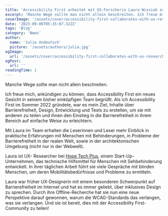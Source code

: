 ```yaml
---
title: 'Accessibility First arbeitet mit UX-Forscherin Laura Wissiak zusammen'
excerpt: 'Manche Wege sollte man nicht allein beschreiten. Ich freue mich, ankündigen zu können, dass Accessibility First ein neues Gesicht in seinem bisher einköpfigen Team begrüßt. Als ich Accessibility First im Sommer 2022 gründete, war es mein Ziel, Inhalte über Barrierefreiheit und Design zu erstellen, ...'
coverImage: '/assets/cover/accessibility-first-collaborates-with-ux-researcher-laura-wissiak/cover.png'
date: '2023-09-06T05:35:07.322Z'
tags: 'Blog'
category: 'News'
author:
  name: 'Julia Undeutsch'
  picture: '/assets/authors/julia.jpg'
ogImage:
  url: '/assets/cover/accessibility-first-collaborates-with-ux-researcher-laura-wissiak/cover.png'
ogPost:
  url: ''
readingTime: 1
---
```


Manche Wege sollte man nicht allein beschreiten.

Ich freue mich, ankündigen zu können, dass Accessibility First ein neues Gesicht in seinem bisher einköpfigen Team begrüßt. Als ich Accessibility First im Sommer 2022 gründete, war es mein Ziel, Inhalte über Barrierefreiheit, Design, Entwicklung und Tests zu erstellen, um sie mit anderen zu teilen und ihnen den Einstieg in die Barrierefreiheit in ihrem Bereich auf einfache Weise zu erleichtern.

Mit Laura im Team erhalten die Leserinnen und Leser mehr Einblick in praktische Erfahrungen mit Menschen mit Behinderungen, in Probleme der Barrierefreiheit in der realen Welt, sowie in der architektonischen Umgebung (nicht nur in der Webwelt).

Laura ist UX- Researcher bei [Hope Tech Plus](https://www.hopetech.vision/), einem Start-Up-Unternehmen, das technische Hilfsmittel für Menschen mit Sehbehinderung entwickelt. In ihrer täglichen Arbeit führt sie viele Gespräche mit blinden Menschen, um deren Mobilitätsbedürfnisse und Probleme zu ermitteln.

Laura war früher UX-Designerin mit einem besonderen Schwerpunkt auf Barrierefreiheit im Internet und hat es immer geliebt, über inklusives Design zu sprechen. Durch ihre Offline-Recherche hat sie nun eine neue Perspektive darauf gewonnen, warum die WCAG-Standards das verlangen, was sie verlangen. Und sie ist bereit, dies mit der Accessibility First-Community zu teilen!
